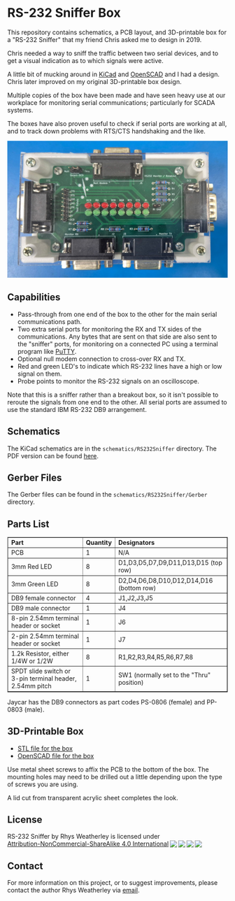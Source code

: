 RS-232 Sniffer Box
==================

This repository contains schematics, a PCB layout, and 3D-printable box
for a "RS-232 Sniffer" that my friend Chris asked me to design in 2019.

Chris needed a way to sniff the traffic between two serial devices,
and to get a visual indication as to which signals were active.

A little bit of mucking around in [KiCad](https://www.kicad.org/) and
[OpenSCAD](https://openscad.org/) and I had a design.  Chris later
improved on my original 3D-printable box design.

Multiple copies of the box have been made and have seen heavy use at
our workplace for monitoring serial communications; particularly for
SCADA systems.

The boxes have also proven useful to check if serial ports are working
at all, and to track down problems with RTS/CTS handshaking and the like.

<img alt="RS-232 Sniffer Box" src="photos/rs232sniffer.jpg" width="860"/>

## Capabilities

* Pass-through from one end of the box to the other for the main
serial communications path.
* Two extra serial ports for monitoring the RX and TX sides of the
communications.  Any bytes that are sent on that side are also sent
to the "sniffer" ports, for monitoring on a connected PC using a
terminal program like [PuTTY](https://www.putty.org/).
* Optional null modem connection to cross-over RX and TX.
* Red and green LED's to indicate which RS-232 lines have a high or
low signal on them.
* Probe points to monitor the RS-232 signals on an oscilloscope.

Note that this is a sniffer rather than a breakout box, so it isn't
possible to reroute the signals from one end to the other.  All serial
ports are assumed to use the standard IBM RS-232 DB9 arrangement.

## Schematics

The KiCad schematics are in the `schematics/RS232Sniffer` directory.
The PDF version can be found [here](schematics/RS232Sniffer/PDF/RS232Sniffer.pdf).

## Gerber Files

The Gerber files can be found in the `schematics/RS232Sniffer/Gerber` directory.

## Parts List

<table border="1">
<tr><td><b>Part</b></td><td><b>Quantity</b></td><td><b>Designators</b></td></td></tr>
<tr><td>PCB</td><td>1</td><td>N/A</td></tr>
<tr><td>3mm Red LED</td><td>8</td><td>D1,D3,D5,D7,D9,D11,D13,D15 (top row)</td></tr>
<tr><td>3mm Green LED</td><td>8</td><td>D2,D4,D6,D8,D10,D12,D14,D16 (bottom row)</td></tr>
<tr><td>DB9 female connector</td><td>4</td><td>J1,J2,J3,J5</td></tr>
<tr><td>DB9 male connector</td><td>1</td><td>J4</td></tr>
<tr><td>8-pin 2.54mm terminal header or socket</td><td>1</td><td>J6</td></tr>
<tr><td>2-pin 2.54mm terminal header or socket</td><td>1</td><td>J7</td></tr>
<tr><td>1.2k Resistor, either 1/4W or 1/2W</td><td>8</td><td>R1,R2,R3,R4,R5,R6,R7,R8</td></tr>
<tr><td>SPDT slide switch or 3-pin terminal header, 2.54mm pitch</td><td>1</td><td>SW1 (normally set to the "Thru" position)</td></tr>
</table>

Jaycar has the DB9 connectors as part codes PS-0806 (female) and
PP-0803 (male).

## 3D-Printable Box

* [STL file for the box](box/RS232SnifferBox.stl)
* [OpenSCAD file for the box](box/RS232SnifferBox.scad)

Use metal sheet screws to affix the PCB to the bottom of the box.
The mounting holes may need to be drilled out a little depending upon
the type of screws you are using.

A lid cut from transparent acrylic sheet completes the look.

## License

<p xmlns:cc="http://creativecommons.org/ns#" xmlns:dct="http://purl.org/dc/terms/"><span property="dct:title">RS-232 Sniffer</span> by <span property="cc:attributionName">Rhys Weatherley</span> is licensed under <a href="http://creativecommons.org/licenses/by-nc-sa/4.0/?ref=chooser-v1" target="_blank" rel="license noopener noreferrer" style="display:inline-block;">Attribution-NonCommercial-ShareAlike 4.0 International<img style="height:22px!important;margin-left:3px;vertical-align:text-bottom;" src="https://mirrors.creativecommons.org/presskit/icons/cc.svg?ref=chooser-v1"><img style="height:22px!important;margin-left:3px;vertical-align:text-bottom;" src="https://mirrors.creativecommons.org/presskit/icons/by.svg?ref=chooser-v1"><img style="height:22px!important;margin-left:3px;vertical-align:text-bottom;" src="https://mirrors.creativecommons.org/presskit/icons/nc.svg?ref=chooser-v1"><img style="height:22px!important;margin-left:3px;vertical-align:text-bottom;" src="https://mirrors.creativecommons.org/presskit/icons/sa.svg?ref=chooser-v1"></a></p>

## Contact

For more information on this project, or to suggest improvements,
please contact the author Rhys Weatherley via
[email](mailto:rhys.weatherley@gmail.com).
